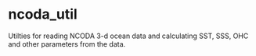 # ncoda_util
Utilties for reading NCODA 3-d ocean data and calculating SST, SSS, OHC and other parameters from the data.
